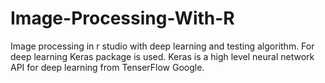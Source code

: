 # Image-Processing-With-R
Image processing in r studio with deep learning and testing algorithm. For deep learning Keras package is used. Keras is a high level neural network API for deep learning from TenserFlow Google.

